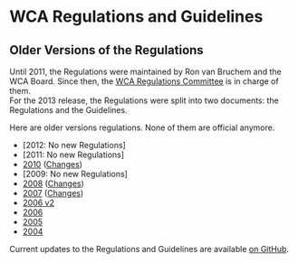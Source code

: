 # WCA Regulations and Guidelines

## Older Versions of the Regulations

Until 2011, the Regulations were maintained by Ron van Bruchem and the WCA Board. Since then, the [WCA Regulations Committee](http://www.worldcubeassociation.org/contact/wrc) is in charge of them.  
For the 2013 release, the Regulations were split into two documents: the Regulations and the Guidelines.

Here are older versions regulations. None of them are official anymore.

- [2012: No new Regulations]
- [2011: No new Regulations]
- [2010](regulations2010.html) ([Changes](regulations_history2010.html))
- [2009: No new Regulations]
- [2008](regulations2008.html) ([Changes](regulations_history2009.html))
- [2007](regulations2007.html) ([Changes](regulations_history2008.html))
- [2006 v2](regulations2006v2.html)
- [2006](regulations2006.html)
- [2005](regulations2005.html)
- [2004](regulations2004.html)

Current updates to the Regulations and Guidelines are available [on GitHub](https://github.com/cubing/wca-documents).
